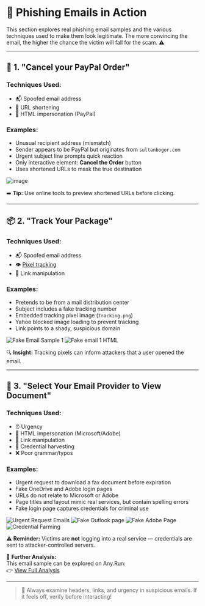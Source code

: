 # 🧪 Phishing Emails in Action

This section explores real phishing email samples and the various techniques used to make them look legitimate. The more convincing the email, the higher the chance the victim will fall for the scam. ⚠️

---

## 📧 1. "Cancel your PayPal Order"

### Techniques Used:
- 📬 Spoofed email address
- 🔗 URL shortening
- 🎨 HTML impersonation (PayPal)

### Examples:
- Unusual recipient address (mismatch)
- Sender appears to be PayPal but originates from `sultanbogor.com`
- Urgent subject line prompts quick reaction
- Only interactive element: **Cancel the Order** button
- Uses shortened URLs to mask the true destination

![image](https://github.com/user-attachments/assets/85b3548f-a6b6-4507-885f-ac39c6857e2a)

➡️ **Tip:** Use online tools to preview shortened URLs before clicking.

---

## 📦 2. "Track Your Package"

### Techniques Used:
- 📬 Spoofed email address
- 👁️ [Pixel tracking](https://www.theverge.com/22288190/email-pixel-trackers-how-to-stop-images-automatic-download)
- 🔗 Link manipulation

### Examples:
- Pretends to be from a mail distribution center
- Subject includes a fake tracking number
- Embedded tracking pixel image (`Tracking.png`)
- Yahoo blocked image loading to prevent tracking
- Link points to a shady, suspicious domain
<img src="https://github.com/user-attachments/assets/570d90ce-4edc-427c-9b4c-aa1df3db023e" alt="Fake Email Sample 1" />
<img src="https://github.com/user-attachments/assets/1ae5f9f9-990d-48a7-bc9c-41d9207ec1e3" alt="Fake email 1 HTML" />

🔍 **Insight:** Tracking pixels can inform attackers that a user opened the email.

---

## 📄 3. "Select Your Email Provider to View Document"

### Techniques Used:
- ⏰ Urgency
- 🎨 HTML impersonation (Microsoft/Adobe)
- 🔗 Link manipulation
- 🛑 Credential harvesting
- ❌ Poor grammar/typos

### Examples:
- Urgent request to download a fax document before expiration
- Fake OneDrive and Adobe login pages
- URLs do not relate to Microsoft or Adobe
- Page titles and layout mimic real services, but contain spelling errors
- Fake login page captures credentials for criminal use
<img src="https://github.com/user-attachments/assets/8c4fcbfa-58eb-4c76-a025-4d8391fd6aa9" alt="Urgent Request Emails"  />
<img src="https://github.com/user-attachments/assets/2beb4dcd-9305-477d-bcde-2ef6d7a37b40" alt="Fake Outlook page"  />
<img src="https://github.com/user-attachments/assets/84e4aa03-fbf4-4aa5-ba4f-0da1b8098bd5" alt="Fake Adobe Page"  />
<img src="https://github.com/user-attachments/assets/f18e101b-87fa-4e51-ba2f-b37967f83aea" alt="Credential Farming"  />

⚠️ **Reminder:** Victims are **not** logging into a real service — credentials are sent to attacker-controlled servers.

🔎 **Further Analysis:**  
This email sample can be explored on Any.Run:  
👉 [View Full Analysis](https://app.any.run/tasks/12dcbc54-be0f-4250-b6c1-94d548816e5c/#)

---

> 🧠 Always examine headers, links, and urgency in suspicious emails. If it feels off, verify before interacting!
